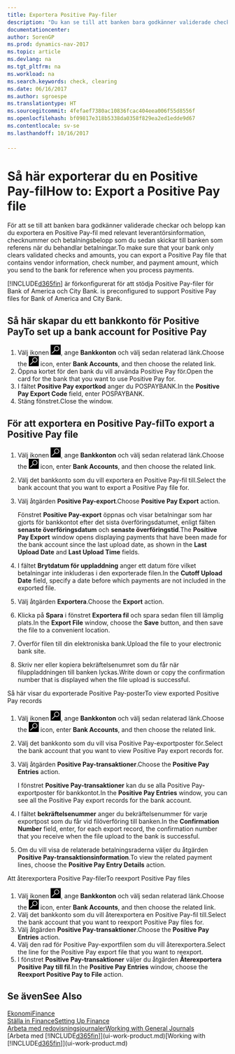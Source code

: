 ```yaml
---
title: Exportera Positive Pay-filer
description: "Du kan se till att banken bara godkänner validerade checkar och belopp genom att exportera Positive Pay-fil som innehåller information om leverantör betalning."
documentationcenter: 
author: SorenGP
ms.prod: dynamics-nav-2017
ms.topic: article
ms.devlang: na
ms.tgt_pltfrm: na
ms.workload: na
ms.search.keywords: check, clearing
ms.date: 06/16/2017
ms.author: sgroespe
ms.translationtype: HT
ms.sourcegitcommit: 4fefaef7380ac10836fcac404eea006f55d8556f
ms.openlocfilehash: bf09817e318b5338da0358f829ea2ed1edde9d67
ms.contentlocale: sv-se
ms.lasthandoff: 10/16/2017

---
```

# <a name="how-to-export-a-positive-pay-file"></a><span data-ttu-id="482d2-103">Så här exporterar du en Positive Pay-fil</span><span class="sxs-lookup"><span data-stu-id="482d2-103">How to: Export a Positive Pay file</span></span>
<span data-ttu-id="482d2-104">För att se till att banken bara godkänner validerade checkar och belopp kan du exportera en Positive Pay-fil med relevant leverantörsinformation, checknummer och betalningsbelopp som du sedan skickar till banken som referens när du behandlar betalningar.</span><span class="sxs-lookup"><span data-stu-id="482d2-104">To make sure that your bank only clears validated checks and amounts, you can export a Positive Pay file that contains vendor information, check number, and payment amount, which you send to the bank for reference when you process payments.</span></span>

[!INCLUDE[d365fin](includes/d365fin_md.md)]<span data-ttu-id="482d2-105"> är förkonfigurerat för att stödja Positive Pay-filer för Bank of America och City Bank.</span><span class="sxs-lookup"><span data-stu-id="482d2-105"> is preconfigured to support Positive Pay files for Bank of America and City Bank.</span></span>

## <a name="to-set-up-a-bank-account-for-positive-pay"></a><span data-ttu-id="482d2-106">Så här skapar du ett bankkonto för Positive Pay</span><span class="sxs-lookup"><span data-stu-id="482d2-106">To set up a bank account for Positive Pay</span></span>
1. <span data-ttu-id="482d2-107">Välj ikonen ![Söka efter sida eller rapport](media/ui-search/search_small.png "ikonen Söka efter sida eller rapport"), ange **Bankkonton** och välj sedan relaterad länk.</span><span class="sxs-lookup"><span data-stu-id="482d2-107">Choose the ![Search for Page or Report](media/ui-search/search_small.png "Search for Page or Report icon") icon, enter **Bank Accounts**, and then choose the related link.</span></span>
2. <span data-ttu-id="482d2-108">Öppna kortet för den bank du vill använda Positive Pay för.</span><span class="sxs-lookup"><span data-stu-id="482d2-108">Open the card for the bank that you want to use Positive Pay for.</span></span>
3. <span data-ttu-id="482d2-109">I fältet **Positive Pay exportkod** anger du POSPAYBANK.</span><span class="sxs-lookup"><span data-stu-id="482d2-109">In the **Positive Pay Export Code** field, enter POSPAYBANK.</span></span>
4. <span data-ttu-id="482d2-110">Stäng fönstret.</span><span class="sxs-lookup"><span data-stu-id="482d2-110">Close the window.</span></span>

## <a name="to-export-a-positive-pay-file"></a><span data-ttu-id="482d2-111">För att exportera en Positive Pay-fil</span><span class="sxs-lookup"><span data-stu-id="482d2-111">To export a Positive Pay file</span></span>
1. <span data-ttu-id="482d2-112">Välj ikonen ![Söka efter sida eller rapport](media/ui-search/search_small.png "ikonen Söka efter sida eller rapport"), ange **Bankkonton** och välj sedan relaterad länk.</span><span class="sxs-lookup"><span data-stu-id="482d2-112">Choose the ![Search for Page or Report](media/ui-search/search_small.png "Search for Page or Report icon") icon, enter **Bank Accounts**, and then choose the related link.</span></span>
2. <span data-ttu-id="482d2-113">Välj det bankkonto som du vill exportera en Positive Pay-fil till.</span><span class="sxs-lookup"><span data-stu-id="482d2-113">Select the bank account that you want to export a Positive Pay file for.</span></span>
3. <span data-ttu-id="482d2-114">Välj åtgärden **Positive Pay-export**.</span><span class="sxs-lookup"><span data-stu-id="482d2-114">Choose **Positive Pay Export** action.</span></span>

    <span data-ttu-id="482d2-115">Fönstret **Positive Pay-export** öppnas och visar betalningar som har gjorts för bankkontot efter det sista överföringsdatumet, enligt fälten **senaste överföringsdatum** och **senaste överföringstid**.</span><span class="sxs-lookup"><span data-stu-id="482d2-115">The **Positive Pay Export** window opens displaying payments that have been made for the bank account since the last upload date, as shown in the **Last Upload Date** and **Last Upload Time** fields.</span></span>
4. <span data-ttu-id="482d2-116">I fältet **Brytdatum för uppladdning** anger ett datum före vilket betalningar inte inkluderas i den exporterade filen.</span><span class="sxs-lookup"><span data-stu-id="482d2-116">In the **Cutoff Upload Date** field, specify a date before which payments are not included in the exported file.</span></span>
5. <span data-ttu-id="482d2-117">Välj åtgärden **Exportera**.</span><span class="sxs-lookup"><span data-stu-id="482d2-117">Choose the **Export** action.</span></span>
6. <span data-ttu-id="482d2-118">Klicka på **Spara** i fönstret **Exportera fil** och spara sedan filen till lämplig plats.</span><span class="sxs-lookup"><span data-stu-id="482d2-118">In the **Export File** window, choose the **Save** button, and then save the file to a convenient location.</span></span>
7. <span data-ttu-id="482d2-119">Överför filen till din elektroniska bank.</span><span class="sxs-lookup"><span data-stu-id="482d2-119">Upload the file to your electronic bank site.</span></span>
8. <span data-ttu-id="482d2-120">Skriv ner eller kopiera bekräftelsenumret som du får när filuppladdningen till banken lyckas.</span><span class="sxs-lookup"><span data-stu-id="482d2-120">Write down or copy the confirmation number that is displayed when the file upload is successful.</span></span>

<span data-ttu-id="482d2-121">Så här visar du exporterade Positive Pay-poster</span><span class="sxs-lookup"><span data-stu-id="482d2-121">To view exported Positive Pay records</span></span>

1. <span data-ttu-id="482d2-122">Välj ikonen ![Söka efter sida eller rapport](media/ui-search/search_small.png "ikonen Söka efter sida eller rapport"), ange **Bankkonton** och välj sedan relaterad länk.</span><span class="sxs-lookup"><span data-stu-id="482d2-122">Choose the ![Search for Page or Report](media/ui-search/search_small.png "Search for Page or Report icon") icon, enter **Bank Accounts**, and then choose the related link.</span></span>
2. <span data-ttu-id="482d2-123">Välj det bankkonto som du vill visa Positive Pay-exportposter för.</span><span class="sxs-lookup"><span data-stu-id="482d2-123">Select the bank account that you want to view Positive Pay export records for.</span></span>
3. <span data-ttu-id="482d2-124">Välj åtgärden **Positive Pay-transaktioner**.</span><span class="sxs-lookup"><span data-stu-id="482d2-124">Choose the **Positive Pay Entries** action.</span></span>

    <span data-ttu-id="482d2-125">I fönstret **Positive Pay-transaktioner** kan du se alla Positive Pay-exportposter för bankkontot.</span><span class="sxs-lookup"><span data-stu-id="482d2-125">In the **Positive Pay Entries** window, you can see all the Positive Pay export records for the bank account.</span></span>
4. <span data-ttu-id="482d2-126">I fältet **bekräftelsenummer** anger du bekräftelsenummer för varje exportpost som du får vid filöverföring till banken.</span><span class="sxs-lookup"><span data-stu-id="482d2-126">In the **Confirmation Number** field, enter, for each export record, the confirmation number that you receive when the file upload to the bank is successful.</span></span>
5. <span data-ttu-id="482d2-127">Om du vill visa de relaterade betalningsraderna väljer du åtgärden **Positive Pay-transaktionsinformation**.</span><span class="sxs-lookup"><span data-stu-id="482d2-127">To view the related payment lines, choose the **Positive Pay Entry Details** action.</span></span>

<span data-ttu-id="482d2-128">Att återexportera Positive Pay-filer</span><span class="sxs-lookup"><span data-stu-id="482d2-128">To reexport Positive Pay files</span></span>

1. <span data-ttu-id="482d2-129">Välj ikonen ![Söka efter sida eller rapport](media/ui-search/search_small.png "ikonen Söka efter sida eller rapport"), ange **Bankkonton** och välj sedan relaterad länk.</span><span class="sxs-lookup"><span data-stu-id="482d2-129">Choose the ![Search for Page or Report](media/ui-search/search_small.png "Search for Page or Report icon") icon, enter **Bank Accounts**, and then choose the related link.</span></span>
2. <span data-ttu-id="482d2-130">Välj det bankkonto som du vill återexportera en Positive Pay-fil till.</span><span class="sxs-lookup"><span data-stu-id="482d2-130">Select the bank account that you want to reexport Positive Pay files for.</span></span>
3. <span data-ttu-id="482d2-131">Välj åtgärden **Positive Pay-transaktioner**.</span><span class="sxs-lookup"><span data-stu-id="482d2-131">Choose the **Positive Pay Entries** action.</span></span>
4. <span data-ttu-id="482d2-132">Välj den rad för Positive Pay-exportfilen som du vill återexportera.</span><span class="sxs-lookup"><span data-stu-id="482d2-132">Select the line for the Positive Pay export file that you want to reexport.</span></span>
5. <span data-ttu-id="482d2-133">I fönstret **Positive Pay-transaktioner** väljer du åtgärden **Återexportera Positive Pay till fil**.</span><span class="sxs-lookup"><span data-stu-id="482d2-133">In the **Positive Pay Entries** window, choose the **Reexport Positive Pay to File** action.</span></span>

## <a name="see-also"></a><span data-ttu-id="482d2-134">Se även</span><span class="sxs-lookup"><span data-stu-id="482d2-134">See Also</span></span>
[<span data-ttu-id="482d2-135">Ekonomi</span><span class="sxs-lookup"><span data-stu-id="482d2-135">Finance</span></span>](finance.md)  
[<span data-ttu-id="482d2-136">Ställa in Finance</span><span class="sxs-lookup"><span data-stu-id="482d2-136">Setting Up Finance</span></span>](finance-setup-finance.md)  
[<span data-ttu-id="482d2-137">Arbeta med redovisningsjournaler</span><span class="sxs-lookup"><span data-stu-id="482d2-137">Working with General Journals</span></span>](ui-work-general-journals.md)  
<span data-ttu-id="482d2-138">[Arbeta med [!INCLUDE[d365fin](includes/d365fin_md.md)]](ui-work-product.md)</span><span class="sxs-lookup"><span data-stu-id="482d2-138">[Working with [!INCLUDE[d365fin](includes/d365fin_md.md)]](ui-work-product.md)</span></span>

